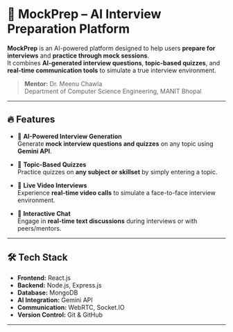 # 🚀 MockPrep – AI Interview Preparation Platform

**MockPrep** is an AI-powered platform designed to help users **prepare for interviews** and **practice through mock sessions**.  
It combines **AI-generated interview questions**, **topic-based quizzes**, and **real-time communication tools** to simulate a true interview environment.  

> **Mentor:** Dr. Meenu Chawla  
> Department of Computer Science Engineering, MANIT Bhopal  

---

## 🔥 Features

- 🤖 **AI-Powered Interview Generation**  
  Generate **mock interview questions and quizzes** on any topic using **Gemini API**.

- 🎯 **Topic-Based Quizzes**  
  Practice quizzes on **any subject or skillset** by simply entering a topic.

- 🎥 **Live Video Interviews**  
  Experience **real-time video calls** to simulate a face-to-face interview environment.

- 💬 **Interactive Chat**  
  Engage in **real-time text discussions** during interviews or with peers/mentors.

---

## 🛠️ Tech Stack

- **Frontend:** React.js  
- **Backend:** Node.js, Express.js  
- **Database:** MongoDB  
- **AI Integration:** Gemini API  
- **Communication:** WebRTC, Socket.IO  
- **Version Control:** Git & GitHub  

---
